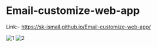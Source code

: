 # Email-customize-web-app

Link:- https://sk-ismail.github.io/Email-customize-web-app/

![1](https://user-images.githubusercontent.com/42185028/120189349-daceb580-c234-11eb-84b7-9f8de2b44e9b.png)
![2](https://user-images.githubusercontent.com/42185028/120189355-ddc9a600-c234-11eb-8d7e-5379bfbfcda8.png)

